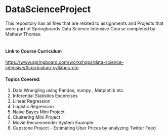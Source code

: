 # DataScienceProject<br>
This repository has all files that are related to assignments and Projects that were part of Springboards Data Science Intensive Course completed by Mathew Thomas. <br><br>

#### Link to Course Curriculum <br>
https://www.springboard.com/workshops/data-science-intensive/#curriculum-syllabus-ctn <br>


#### Topics Covered: <br>
  1. Data Wrangling  using Pandas, numpy , Matplotlib etc. <br>
  2. Inferential Statistics Excercises <br>
  3. Linear Regression <br>
  4. Logistic Regression <br>
  5. Naive Bayes Mini Project <br>
  6. Clustering Mini Project <br>
  7. Movie Recommender System Example <br>
  8. Capstone Project - Estimating Uber Prices by analyzing Twitter Feed <br>
